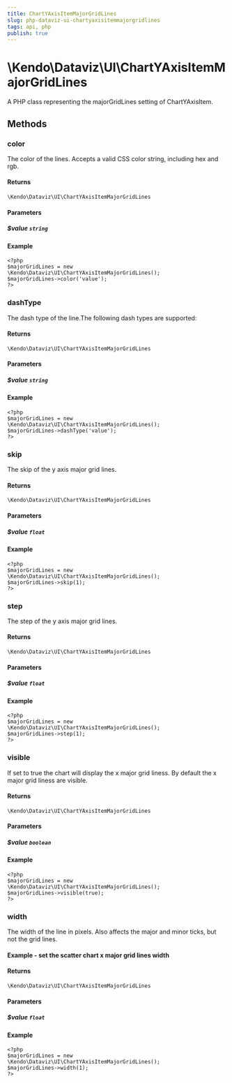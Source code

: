 ```yaml
---
title: ChartYAxisItemMajorGridLines
slug: php-dataviz-ui-chartyaxisitemmajorgridlines
tags: api, php
publish: true
---
```


# \Kendo\Dataviz\UI\ChartYAxisItemMajorGridLines

A PHP class representing the majorGridLines setting of ChartYAxisItem.


## Methods

### color
The color of the lines. Accepts a valid CSS color string, including hex and rgb.

#### Returns
`\Kendo\Dataviz\UI\ChartYAxisItemMajorGridLines`

#### Parameters

##### $value `string`



#### Example 
    <?php
    $majorGridLines = new \Kendo\Dataviz\UI\ChartYAxisItemMajorGridLines();
    $majorGridLines->color('value');
    ?>

### dashType
The dash type of the line.The following dash types are supported:

#### Returns
`\Kendo\Dataviz\UI\ChartYAxisItemMajorGridLines`

#### Parameters

##### $value `string`



#### Example 
    <?php
    $majorGridLines = new \Kendo\Dataviz\UI\ChartYAxisItemMajorGridLines();
    $majorGridLines->dashType('value');
    ?>

### skip
The skip of the y axis major grid lines.

#### Returns
`\Kendo\Dataviz\UI\ChartYAxisItemMajorGridLines`

#### Parameters

##### $value `float`



#### Example 
    <?php
    $majorGridLines = new \Kendo\Dataviz\UI\ChartYAxisItemMajorGridLines();
    $majorGridLines->skip(1);
    ?>

### step
The step of the y axis major grid lines.

#### Returns
`\Kendo\Dataviz\UI\ChartYAxisItemMajorGridLines`

#### Parameters

##### $value `float`



#### Example 
    <?php
    $majorGridLines = new \Kendo\Dataviz\UI\ChartYAxisItemMajorGridLines();
    $majorGridLines->step(1);
    ?>

### visible
If set to true the chart will display the x major grid liness. By default the x major grid liness are visible.

#### Returns
`\Kendo\Dataviz\UI\ChartYAxisItemMajorGridLines`

#### Parameters

##### $value `boolean`



#### Example 
    <?php
    $majorGridLines = new \Kendo\Dataviz\UI\ChartYAxisItemMajorGridLines();
    $majorGridLines->visible(true);
    ?>

### width
The width of the line in pixels. Also affects the major and minor ticks, but not the grid lines.
#### Example - set the scatter chart x major grid lines width

#### Returns
`\Kendo\Dataviz\UI\ChartYAxisItemMajorGridLines`

#### Parameters

##### $value `float`



#### Example 
    <?php
    $majorGridLines = new \Kendo\Dataviz\UI\ChartYAxisItemMajorGridLines();
    $majorGridLines->width(1);
    ?>

 
